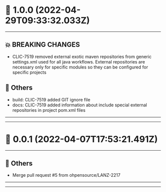 # :confetti_ball: 1.0.0 (2022-04-29T09:33:32.033Z)
- - -
## :boom: BREAKING CHANGES
* CLIC-7519 removed external exotic maven repositories from generic settings.xml used for all java workflows. External repositories are necessary only for specific modules so they can be configured for specific projects
## :newspaper: Others
* build: CLIC-7519 added GIT ignore file
* docs: CLIC-7519 added information about include special external repositories in project pom.xml files
- - -
- - -
# :confetti_ball: 0.0.1 (2022-04-07T17:53:21.491Z)
- - -
## :newspaper: Others
* Merge pull request #5 from ohpensource/LANZ-2217
- - -
- - -
